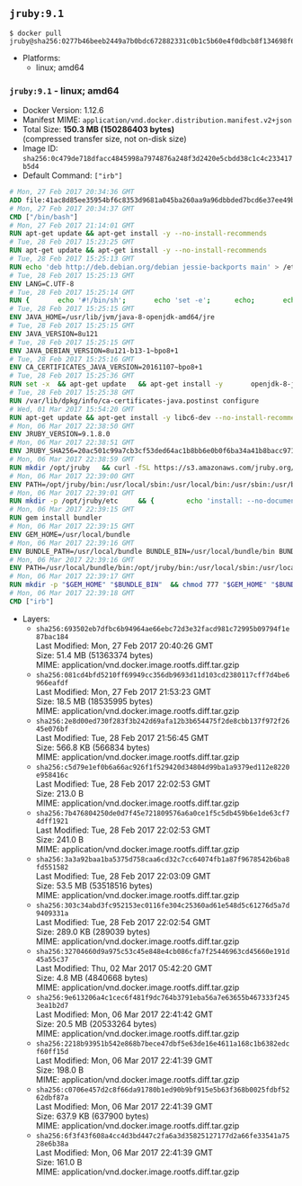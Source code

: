 ## `jruby:9.1`

```console
$ docker pull jruby@sha256:0277b46beeb2449a7b0bdc672882331c0b1c5b60e4f0dbcb8f134698f695237f
```

-	Platforms:
	-	linux; amd64

### `jruby:9.1` - linux; amd64

-	Docker Version: 1.12.6
-	Manifest MIME: `application/vnd.docker.distribution.manifest.v2+json`
-	Total Size: **150.3 MB (150286403 bytes)**  
	(compressed transfer size, not on-disk size)
-	Image ID: `sha256:0c479de718dfacc4845998a7974876a248f3d2420e5cbdd38c1c4c233417b5d4`
-	Default Command: `["irb"]`

```dockerfile
# Mon, 27 Feb 2017 20:34:36 GMT
ADD file:41ac8d85ee35954bf6c8353d9681a045ba260aa9a96dbbded7bcd6e37ee49bea in / 
# Mon, 27 Feb 2017 20:34:37 GMT
CMD ["/bin/bash"]
# Mon, 27 Feb 2017 21:14:01 GMT
RUN apt-get update && apt-get install -y --no-install-recommends 		ca-certificates 		curl 		wget 	&& rm -rf /var/lib/apt/lists/*
# Tue, 28 Feb 2017 15:23:25 GMT
RUN apt-get update && apt-get install -y --no-install-recommends 		bzip2 		unzip 		xz-utils 	&& rm -rf /var/lib/apt/lists/*
# Tue, 28 Feb 2017 15:25:13 GMT
RUN echo 'deb http://deb.debian.org/debian jessie-backports main' > /etc/apt/sources.list.d/jessie-backports.list
# Tue, 28 Feb 2017 15:25:13 GMT
ENV LANG=C.UTF-8
# Tue, 28 Feb 2017 15:25:14 GMT
RUN { 		echo '#!/bin/sh'; 		echo 'set -e'; 		echo; 		echo 'dirname "$(dirname "$(readlink -f "$(which javac || which java)")")"'; 	} > /usr/local/bin/docker-java-home 	&& chmod +x /usr/local/bin/docker-java-home
# Tue, 28 Feb 2017 15:25:15 GMT
ENV JAVA_HOME=/usr/lib/jvm/java-8-openjdk-amd64/jre
# Tue, 28 Feb 2017 15:25:15 GMT
ENV JAVA_VERSION=8u121
# Tue, 28 Feb 2017 15:25:15 GMT
ENV JAVA_DEBIAN_VERSION=8u121-b13-1~bpo8+1
# Tue, 28 Feb 2017 15:25:16 GMT
ENV CA_CERTIFICATES_JAVA_VERSION=20161107~bpo8+1
# Tue, 28 Feb 2017 15:25:36 GMT
RUN set -x 	&& apt-get update 	&& apt-get install -y 		openjdk-8-jre-headless="$JAVA_DEBIAN_VERSION" 		ca-certificates-java="$CA_CERTIFICATES_JAVA_VERSION" 	&& rm -rf /var/lib/apt/lists/* 	&& [ "$JAVA_HOME" = "$(docker-java-home)" ]
# Tue, 28 Feb 2017 15:25:38 GMT
RUN /var/lib/dpkg/info/ca-certificates-java.postinst configure
# Wed, 01 Mar 2017 15:54:20 GMT
RUN apt-get update && apt-get install -y libc6-dev --no-install-recommends && rm -rf /var/lib/apt/lists/*
# Mon, 06 Mar 2017 22:38:50 GMT
ENV JRUBY_VERSION=9.1.8.0
# Mon, 06 Mar 2017 22:38:51 GMT
ENV JRUBY_SHA256=20ac501c99a7cb3cf53ded64ac1b8bb6e0b0f6ba34a41b8bacc9715cd4bb2601
# Mon, 06 Mar 2017 22:38:59 GMT
RUN mkdir /opt/jruby   && curl -fSL https://s3.amazonaws.com/jruby.org/downloads/${JRUBY_VERSION}/jruby-bin-${JRUBY_VERSION}.tar.gz -o /tmp/jruby.tar.gz   && echo "$JRUBY_SHA256 /tmp/jruby.tar.gz" | sha256sum -c -   && tar -zx --strip-components=1 -f /tmp/jruby.tar.gz -C /opt/jruby   && rm /tmp/jruby.tar.gz   && update-alternatives --install /usr/local/bin/ruby ruby /opt/jruby/bin/jruby 1
# Mon, 06 Mar 2017 22:39:00 GMT
ENV PATH=/opt/jruby/bin:/usr/local/sbin:/usr/local/bin:/usr/sbin:/usr/bin:/sbin:/bin
# Mon, 06 Mar 2017 22:39:01 GMT
RUN mkdir -p /opt/jruby/etc 	&& { 		echo 'install: --no-document'; 		echo 'update: --no-document'; 	} >> /opt/jruby/etc/gemrc
# Mon, 06 Mar 2017 22:39:15 GMT
RUN gem install bundler
# Mon, 06 Mar 2017 22:39:15 GMT
ENV GEM_HOME=/usr/local/bundle
# Mon, 06 Mar 2017 22:39:16 GMT
ENV BUNDLE_PATH=/usr/local/bundle BUNDLE_BIN=/usr/local/bundle/bin BUNDLE_SILENCE_ROOT_WARNING=1 BUNDLE_APP_CONFIG=/usr/local/bundle
# Mon, 06 Mar 2017 22:39:16 GMT
ENV PATH=/usr/local/bundle/bin:/opt/jruby/bin:/usr/local/sbin:/usr/local/bin:/usr/sbin:/usr/bin:/sbin:/bin
# Mon, 06 Mar 2017 22:39:17 GMT
RUN mkdir -p "$GEM_HOME" "$BUNDLE_BIN" 	&& chmod 777 "$GEM_HOME" "$BUNDLE_BIN"
# Mon, 06 Mar 2017 22:39:18 GMT
CMD ["irb"]
```

-	Layers:
	-	`sha256:693502eb7dfbc6b94964ae66ebc72d3e32facd981c72995b09794f1e87bac184`  
		Last Modified: Mon, 27 Feb 2017 20:40:26 GMT  
		Size: 51.4 MB (51363374 bytes)  
		MIME: application/vnd.docker.image.rootfs.diff.tar.gzip
	-	`sha256:081cd4bfd5210ff69949cc356db9693d11d103cd2380117cff7d4be6966eafdf`  
		Last Modified: Mon, 27 Feb 2017 21:53:23 GMT  
		Size: 18.5 MB (18535995 bytes)  
		MIME: application/vnd.docker.image.rootfs.diff.tar.gzip
	-	`sha256:2e8d00ed730f283f3b242d69afa12b3b654475f2de8cbb137f972f2645e076bf`  
		Last Modified: Tue, 28 Feb 2017 21:56:45 GMT  
		Size: 566.8 KB (566834 bytes)  
		MIME: application/vnd.docker.image.rootfs.diff.tar.gzip
	-	`sha256:c5d79e1ef0b6a66ac926f1f529420d34804d99ba1a9379ed112e8220e958416c`  
		Last Modified: Tue, 28 Feb 2017 22:02:53 GMT  
		Size: 213.0 B  
		MIME: application/vnd.docker.image.rootfs.diff.tar.gzip
	-	`sha256:7b476804250de0d7f45e721809576a6a0ce1f5c5db459b6e1de63cf74dff1921`  
		Last Modified: Tue, 28 Feb 2017 22:02:53 GMT  
		Size: 241.0 B  
		MIME: application/vnd.docker.image.rootfs.diff.tar.gzip
	-	`sha256:3a3a92baa1ba5375d758caa6cd32c7cc64074fb1a87f9678542b6ba8fd551582`  
		Last Modified: Tue, 28 Feb 2017 22:03:09 GMT  
		Size: 53.5 MB (53518516 bytes)  
		MIME: application/vnd.docker.image.rootfs.diff.tar.gzip
	-	`sha256:303c34abd3fc952153ec0116fe304c25360ad61e548d5c61276d5a7d9409331a`  
		Last Modified: Tue, 28 Feb 2017 22:02:54 GMT  
		Size: 289.0 KB (289039 bytes)  
		MIME: application/vnd.docker.image.rootfs.diff.tar.gzip
	-	`sha256:32704660d9a975c53c45e848e4cb086cfa7f25446963cd45660e191d45a55c37`  
		Last Modified: Thu, 02 Mar 2017 05:42:20 GMT  
		Size: 4.8 MB (4840668 bytes)  
		MIME: application/vnd.docker.image.rootfs.diff.tar.gzip
	-	`sha256:9e613206a4c1cec6f481f9dc764b3791eba56a7e63655b467333f2453ea1b2d7`  
		Last Modified: Mon, 06 Mar 2017 22:41:42 GMT  
		Size: 20.5 MB (20533264 bytes)  
		MIME: application/vnd.docker.image.rootfs.diff.tar.gzip
	-	`sha256:2218b93951b542e868b7bece47dbf5e63de16e4611a168c1b6382edcf60ff15d`  
		Last Modified: Mon, 06 Mar 2017 22:41:39 GMT  
		Size: 198.0 B  
		MIME: application/vnd.docker.image.rootfs.diff.tar.gzip
	-	`sha256:c0706e457d2c8f66da91780b1ed90b9bf915e5b63f368b0025fdbf5262dbf87a`  
		Last Modified: Mon, 06 Mar 2017 22:41:39 GMT  
		Size: 637.9 KB (637900 bytes)  
		MIME: application/vnd.docker.image.rootfs.diff.tar.gzip
	-	`sha256:6f3f43f608a4cc4d3bd447c2fa6a3d35825127177d2a66fe33541a7528e6b38a`  
		Last Modified: Mon, 06 Mar 2017 22:41:39 GMT  
		Size: 161.0 B  
		MIME: application/vnd.docker.image.rootfs.diff.tar.gzip
